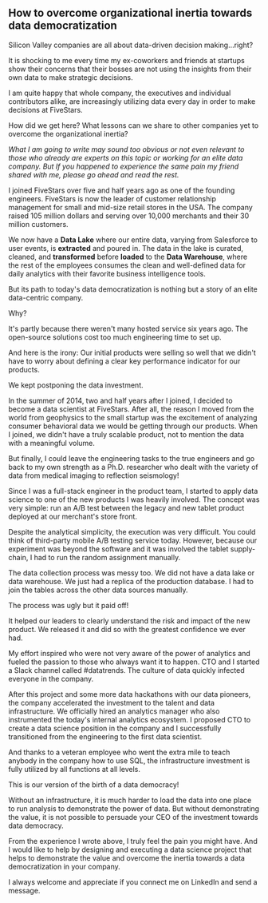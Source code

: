 ## How to overcome organizational inertia towards data democratization

Silicon Valley companies are all about data-driven decision making...right?

It is shocking to me every time my ex-coworkers and friends at startups show
their concerns that their bosses are not using the insights from their own data
to make strategic decisions.

I am quite happy that whole company, the executives and individual contributors
alike, are increasingly utilizing data every day in order to make decisions at
FiveStars.

How did we get here? What lessons can we share to other companies yet to
overcome the organizational inertia?

*What I am going to write may sound too obvious or not even relevant to those
who already are experts on this topic or working for an elite data company. But
If you happened to experience the same pain my friend shared with me, please
go ahead and read the rest.*

I joined FiveStars over five and half years ago as one of the founding
engineers. FiveStars is now the leader of customer relationship management for
small and mid-size retail stores in the USA. The company raised 105 million
dollars and serving over 10,000 merchants and their 30 million customers.

We now have a **Data Lake** where our entire data, varying from Salesforce to
user events, is **extracted** and poured in. The data in the lake is curated,
cleaned, and **transformed** before **loaded** to the **Data Warehouse**, where
the rest of the employees consumes the clean and well-defined data for daily
analytics with their favorite business intelligence tools.

But its path to today's data democratization is nothing but a story of an elite
data-centric company.

Why?

It's partly because there weren't many hosted service six years ago. The
open-source solutions cost too much engineering time to set up.

And here is the irony: Our initial products were selling so well that we
didn't have to worry about defining a clear key performance indicator for our
products.

We kept postponing the data investment.

In the summer of 2014, two and half years after I joined, I decided to become a
data scientist at FiveStars. After all, the reason I moved from the world from
geophysics to the small startup was the excitement of analyzing consumer
behavioral data we would be getting through our products. When I joined, we
didn't have a truly scalable product, not to mention the data with a meaningful
volume.

But finally, I could leave the engineering tasks to the true engineers and
go back to my own strength as a Ph.D. researcher who dealt with the variety
of data from medical imaging to reflection seismology!

Since I was a full-stack engineer in the product team, I started to apply
data science to one of the new products I was heavily involved. The concept
was very simple: run an A/B test between the legacy and new tablet product
deployed at our merchant's store front.

Despite the analytical simplicity, the execution was very difficult. You could
think of third-party mobile A/B testing service today. However, because
our experiment was beyond the software and it was involved the tablet
supply-chain, I had to run the random assignment manually.

The data collection process was messy too. We did not have a data lake or data
warehouse. We just had a replica of the production database. I had to join
the tables across the other data sources manually.

The process was ugly but it paid off!

It helped our leaders to clearly understand the risk and impact of the new
product. We released it and did so with the greatest confidence we ever had.

My effort inspired who were not very aware of the power of analytics and fueled
the passion to those who always want it to happen. CTO and I started a Slack
channel called #datatrends. The culture of data quickly infected everyone in
the company.

After this project and some more data hackathons with our data pioneers, the
company accelerated the investment to the talent and data infrastructure.
We officially hired an analytics manager who also instrumented the today's
internal analytics ecosystem. I proposed CTO to create a data science position
in the company and I successfully transitioned from the engineering to the
first data scientist.

And thanks to a veteran employee who went the extra mile to teach anybody in
the company how to use SQL, the infrastructure investment is fully utilized
by all functions at all levels.

This is our version of the birth of a data democracy!

Without an infrastructure, it is much harder to load the data into one place to
run analysis to demonstrate the power of data. But without demonstrating the
value, it is not possible to persuade your CEO of the investment towards
data democracy.

From the experience I wrote above, I truly feel the pain you might have. And
I would like to help by designing and executing a data science project that
helps to demonstrate the value and overcome the inertia towards a data
democratization in your company.

I always welcome and appreciate if you connect me on LinkedIn and send a message.
